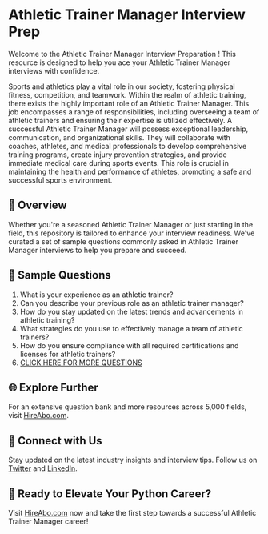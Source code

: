 # Athletic Trainer Manager Interview Prep

Welcome to the Athletic Trainer Manager Interview Preparation ! This resource is designed to help you ace your Athletic Trainer Manager interviews with confidence.

Sports and athletics play a vital role in our society, fostering physical fitness, competition, and teamwork. Within the realm of athletic training, there exists the highly important role of an Athletic Trainer Manager. This job encompasses a range of responsibilities, including overseeing a team of athletic trainers and ensuring their expertise is utilized effectively. A successful Athletic Trainer Manager will possess exceptional leadership, communication, and organizational skills. They will collaborate with coaches, athletes, and medical professionals to develop comprehensive training programs, create injury prevention strategies, and provide immediate medical care during sports events. This role is crucial in maintaining the health and performance of athletes, promoting a safe and successful sports environment.

## 🚀 Overview

Whether you're a seasoned Athletic Trainer Manager or just starting in the field, this repository is tailored to enhance your interview readiness. We've curated a set of sample questions commonly asked in Athletic Trainer Manager interviews to help you prepare and succeed.

## 📝 Sample Questions

1. What is your experience as an athletic trainer?
2. Can you describe your previous role as an athletic trainer manager?
3. How do you stay updated on the latest trends and advancements in athletic training?
4. What strategies do you use to effectively manage a team of athletic trainers?
5. How do you ensure compliance with all required certifications and licenses for athletic trainers?
6. [CLICK HERE FOR MORE QUESTIONS](https://hireabo.com/job/15_3_38/Athletic%20Trainer%20Manager)

## 🌐 Explore Further

For an extensive question bank and more resources across 5,000 fields, visit [HireAbo.com](https://www.hireabo.com).

## 📱 Connect with Us

Stay updated on the latest industry insights and interview tips. Follow us on [Twitter](https://twitter.com/hireabo) and [LinkedIn](https://www.linkedin.com/in/hire-abo-3609972a8/).

## 🚀 Ready to Elevate Your Python Career?

Visit [HireAbo.com](https://www.hireabo.com) now and take the first step towards a successful Athletic Trainer Manager career!